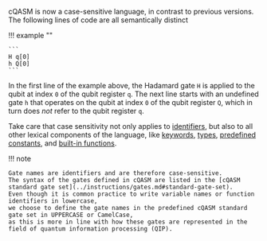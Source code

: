 cQASM is now a case-sensitive language, in contrast to previous versions. 
The following lines of code are all semantically distinct

!!! example ""

    ```
    H q[0]
    h Q[0]
    ```

In the first line of the example above,
the Hadamard gate `H` is applied to the qubit at index `0` of the qubit register `q`.
The next line starts with an undefined gate `h` that operates on the qubit at index `0` of the qubit register `Q`,
which in turn does _not_ refer to the qubit register `q`.

Take care that case sensitivity not only applies to [identifiers](../tokens/identifiers.md),
but also to all other lexical components of the language,
like [keywords](../tokens/keywords), [types](../type_system/types.md),
[predefined constants](../expressions/predefined_constants.md),
and [built-in functions](../expressions/builtin_functions.md).



!!! note

    Gate names are identifiers and are therefore case-sensitive.
    The syntax of the gates defined in cQASM are listed in the [cQASM standard gate set](../instructions/gates.md#standard-gate-set).
    Even though it is common practice to write variable names or function identifiers in lowercase,
    we choose to define the gate names in the predefined cQASM standard gate set in UPPERCASE or CamelCase,
    as this is more in line with how these gates are represented in the field of quantum information processing (QIP). 

